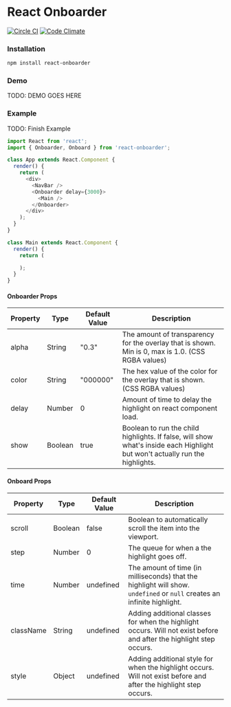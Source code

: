 # React Onboarder

[![Circle CI](https://circleci.com/gh/jamby/react-onboarder.svg?style=shield&circle-token=:circle-token)](https://circleci.com/gh/jamby/react-onboarder)
[![Code Climate](https://codeclimate.com/github/jamby/react-onboarder.png)](https://codeclimate.com/github/jamby/react-onboarder)

### Installation

```bash
npm install react-onboarder
```

### Demo

TODO: DEMO GOES HERE

### Example

TODO: Finish Example

```javascript
import React from 'react';
import { Onboarder, Onboard } from 'react-onboarder';

class App extends React.Component {
  render() {
    return (
      <div>
        <NavBar />
        <Onboarder delay={3000}>
          <Main />
        </Onboarder>
      </div>
    );
  }
}

class Main extends React.Component {
  render() {
    return (

    );
  }
}
```

#### Onboarder Props
| Property | Type    | Default Value | Description |
| -------- | ----    | ------------- | ----------- |
| alpha    | String  | "0.3"         | The amount of transparency for the overlay that is shown. Min is 0, max is 1.0. (CSS RGBA values) |
| color    | String  | "000000"      | The hex value of the color for the overlay that is shown. (CSS RGBA values) |
| delay    | Number  | 0             | Amount of time to delay the highlight on react component load. |
| show     | Boolean | true          | Boolean to run the child highlights. If false, will show what's inside each Highlight but won't actually run the highlights. |

#### Onboard Props
| Property  | Type    | Default Value | Description |
| --------  | ----    | ------------- | ----------- |
| scroll    | Boolean | false         | Boolean to automatically scroll the item into the viewport. |
| step      | Number  | 0             | The queue for when a the highlight goes off. |
| time      | Number  | undefined     | The amount of time (in milliseconds) that the highlight will show. `undefined` or `null` creates an infinite highlight. |
| className | String  | undefined     | Adding additional classes for when the highlight occurs. Will not exist before and after the highlight step occurs. |
| style     | Object  | undefined     | Adding additional style for when the highlight occurs. Will not exist before and after the highlight step occurs. |

